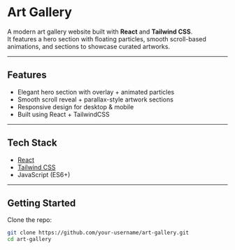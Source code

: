 # Art Gallery  

A modern art gallery website built with **React** and **Tailwind CSS**.  
It features a hero section with floating particles, smooth scroll-based animations, and sections to showcase curated artworks.  

---

##  Features  
- Elegant hero section with overlay + animated particles  
- Smooth scroll reveal + parallax-style artwork sections  
- Responsive design for desktop & mobile  
- Built using React + TailwindCSS  

---

##  Tech Stack  
- [React](https://react.dev/)  
- [Tailwind CSS](https://tailwindcss.com/)  
- JavaScript (ES6+)  

---

##  Getting Started  

Clone the repo:  
```bash
git clone https://github.com/your-username/art-gallery.git
cd art-gallery
